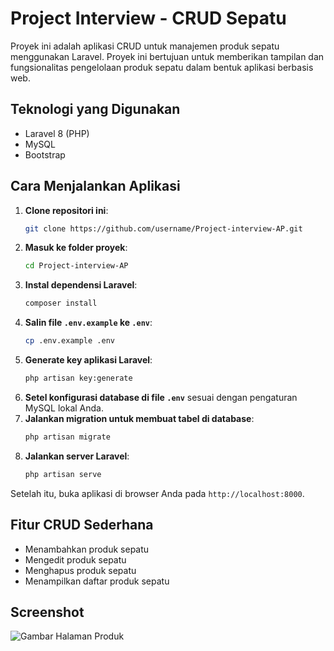 # Project Interview - CRUD Sepatu

Proyek ini adalah aplikasi CRUD untuk manajemen produk sepatu menggunakan Laravel. 
Proyek ini bertujuan untuk memberikan tampilan dan fungsionalitas pengelolaan produk sepatu dalam bentuk aplikasi berbasis web.

## Teknologi yang Digunakan
- Laravel 8 (PHP)
- MySQL
- Bootstrap

## Cara Menjalankan Aplikasi
1. **Clone repositori ini**:
   ```bash
   git clone https://github.com/username/Project-interview-AP.git
   ```
2. **Masuk ke folder proyek**:
   ```bash
   cd Project-interview-AP
   ```
3. **Instal dependensi Laravel**:
   ```bash
   composer install
   ```
4. **Salin file `.env.example` ke `.env`**:
   ```bash
   cp .env.example .env
   ```
5. **Generate key aplikasi Laravel**:
   ```bash
   php artisan key:generate
   ```
6. **Setel konfigurasi database di file `.env`** sesuai dengan pengaturan MySQL lokal Anda.
7. **Jalankan migration untuk membuat tabel di database**:
   ```bash
   php artisan migrate
   ```
8. **Jalankan server Laravel**:
   ```bash
   php artisan serve
   ```

Setelah itu, buka aplikasi di browser Anda pada `http://localhost:8000`.

## Fitur CRUD Sederhana
- Menambahkan produk sepatu
- Mengedit produk sepatu
- Menghapus produk sepatu
- Menampilkan daftar produk sepatu

## Screenshot
![Gambar Halaman Produk](public/images/sthumbnail.jpg)
